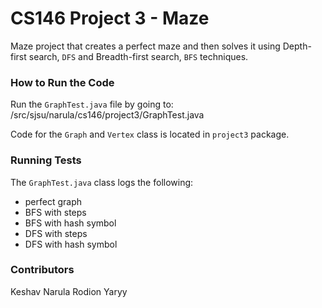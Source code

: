 # CS146 Project 3 - Maze

Maze project that creates a perfect maze and then solves it using Depth-first search, `DFS` and Breadth-first search, `BFS` techniques.

### How to Run the Code
Run the `GraphTest.java` file by going to:
/src/sjsu/narula/cs146/project3/GraphTest.java

Code for the `Graph` and `Vertex` class is located in `project3` package.

### Running Tests
The `GraphTest.java` class logs the following:
* perfect graph
* BFS with steps
* BFS with hash symbol
* DFS with steps
* DFS with hash symbol

### Contributors
Keshav Narula
Rodion Yaryy